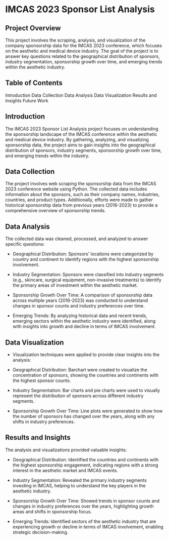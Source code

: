 # IMCAS 2023 Sponsor List Analysis

## Project Overview
This project involves the scraping, analysis, and visualization of the company sponsorship data for the IMCAS 2023 conference, which focuses on the aesthetic and medical device industry. The goal of the project is to answer key questions related to the geographical distribution of sponsors, industry segmentation, sponsorship growth over time, and emerging trends within the aesthetic industry.

## Table of Contents
Introduction
Data Collection
Data Analysis
Data Visualization
Results and Insights
Future Work


## Introduction
The IMCAS 2023 Sponsor List Analysis project focuses on understanding the sponsorship landscape of the IMCAS conference within the aesthetic and medical device industry. By gathering, analyzing, and visualizing sponsorship data, the project aims to gain insights into the geographical distribution of sponsors, industry segments, sponsorship growth over time, and emerging trends within the industry.

## Data Collection
The project involves web scraping the sponsorship data from the IMCAS 2023 conference website using Python. The collected data includes information about the sponsors, such as their company names, industries, countries, and product types. Additionally, efforts were made to gather historical sponsorship data from previous years (2016-2023) to provide a comprehensive overview of sponsorship trends.

## Data Analysis
The collected data was cleaned, processed, and analyzed to answer specific questions:

- Geographical Distribution: Sponsors' locations were categorized by country and continent to identify regions with the highest sponsorship involvement.

- Industry Segmentation: Sponsors were classified into industry segments (e.g., skincare, surgical equipment, non-invasive treatments) to identify the primary areas of investment within the aesthetic market.

- Sponsorship Growth Over Time: A comparison of sponsorship data across multiple years (2016-2023) was conducted to understand changes in sponsor counts and industry preferences over time.

- Emerging Trends: By analyzing historical data and recent trends, emerging sectors within the aesthetic industry were identified, along with insights into growth and decline in terms of IMCAS involvement.


## Data Visualization

- Visualization techniques were applied to provide clear insights into the analysis:

- Geographical Distribution: Barchart were created to visualize the concentration of sponsors, showing the countries and continents with the highest sponsor counts.

- Industry Segmentation: Bar charts and pie charts were used to visually represent the distribution of sponsors across different industry segments.

- Sponsorship Growth Over Time: Line plots were generated to show how the number of sponsors has changed over the years, along with any shifts in industry preferences.

## Results and Insights
The analysis and visualizations provided valuable insights:

- Geographical Distribution: Identified the countries and continents with the highest sponsorship engagement, indicating regions with a strong interest in the aesthetic market and IMCAS events.

- Industry Segmentation: Revealed the primary industry segments investing in IMCAS, helping to understand the key players in the aesthetic industry.

- Sponsorship Growth Over Time: Showed trends in sponsor counts and changes in industry preferences over the years, highlighting growth areas and shifts in sponsorship focus.

- Emerging Trends: Identified sectors of the aesthetic industry that are experiencing growth or decline in terms of IMCAS involvement, enabling strategic decision-making.
